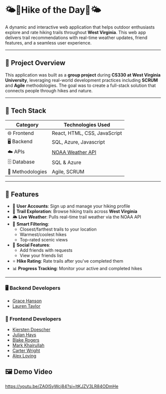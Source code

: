 # 🌤️🌲Hike of the Day🌲🌤️

A dynamic and interactive web application that helps outdoor enthusiasts explore and rate hiking trails throughout **West Virginia**. This web app delivers trail recommendations with real-time weather updates, friend features, and a seamless user experience. 

---

## 🚀 Project Overview

This application was built as a **group project** during **CS330 at West Virginia University**, leveraging real-world development practices including **SCRUM** and **Agile** methodologies. The goal was to create a full-stack solution that connects people through hikes and nature.

---

## 🧰 Tech Stack

| Category        | Technologies Used                                                           |
|----------------|----------------------------------------------------------                    | 
| 🌐 Frontend     | React, HTML, CSS, JavaScript                                                |
| 🖥️ Backend       | SQL, Azure, Javascript                                                     |
| ☁️ APIs          | [NOAA Weather API](https://www.weather.gov/documentation/services-web-api) |
| 🗄️ Database       | SQL & Azure                                                               |
| 🧪 Methodologies | Agile, SCRUM                                                               |

---

## 🔑 Features

- 👤 **User Accounts**: Sign up and manage your hiking profile
- 🧭 **Trail Exploration**: Browse hiking trails across **West Virginia**
- 🌦 **Live Weather**: Pulls real-time trail weather via the NOAA API
- 📍 **Smart Filtering**:
  - Closest/farthest trails to your location
  - Warmest/coolest hikes
  - Top-rated scenic views
- 👫 **Social Features**:
  - Add friends with requests
  - View your friends list
- ⭐ **Hike Rating**: Rate trails after you've completed them
- 📊 **Progress Tracking**: Monitor your active and completed hikes

---

### 🖥 Backend Developers
- [Grace Hanson](https://github.com/HansonGrace)
- [Lauren Taylor](https://github.com/laurentay04)

### 🎨 Frontend Developers
- [Kiersten Doescher](https://github.com/kiersdoes)
- [Julian Hays](https://github.com/JHays222)
- [Blake Rogers](https://github.com/BlakeR4)
- [Mark Khairullah](https://github.com/MarkKhairullah)
- [Carter Wright](https://github.com/Barter1166)
- [Alex Loving](https://github.com/alex-loving)


## 🖼️ Demo Video
https://youtu.be/ZA0lSyWcj84?si=ltKJZV3LR84ODmHe




